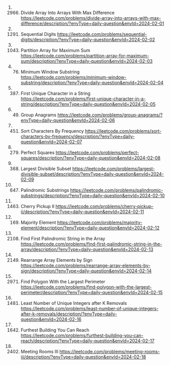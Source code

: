 1. 2966. Divide Array Into Arrays With Max Difference
https://leetcode.com/problems/divide-array-into-arrays-with-max-difference/description/?envType=daily-question&envId=2024-02-01
2. 1291. Sequential Digits
https://leetcode.com/problems/sequential-digits/description/?envType=daily-question&envId=2024-02-02
3. 1043. Partition Array for Maximum Sum
https://leetcode.com/problems/partition-array-for-maximum-sum/description/?envType=daily-question&envId=2024-02-03
4. 76. Minimum Window Substring
https://leetcode.com/problems/minimum-window-substring/description/?envType=daily-question&envId=2024-02-04
5. 387. First Unique Character in a String
https://leetcode.com/problems/first-unique-character-in-a-string/description/?envType=daily-question&envId=2024-02-05
6. 49. Group Anagrams
https://leetcode.com/problems/group-anagrams/?envType=daily-question&envId=2024-02-06
7. 451. Sort Characters By Frequency
https://leetcode.com/problems/sort-characters-by-frequency/description/?envType=daily-question&envId=2024-02-07
8. 279. Perfect Squares
https://leetcode.com/problems/perfect-squares/description/?envType=daily-question&envId=2024-02-08
9. 368. Largest Divisible Subset
https://leetcode.com/problems/largest-divisible-subset/description/?envType=daily-question&envId=2024-02-09
10. 647. Palindromic Substrings
https://leetcode.com/problems/palindromic-substrings/description/?envType=daily-question&envId=2024-02-10
11. 1463. Cherry Pickup II
https://leetcode.com/problems/cherry-pickup-ii/description/?envType=daily-question&envId=2024-02-11
12. 169. Majority Element
https://leetcode.com/problems/majority-element/description/?envType=daily-question&envId=2024-02-12
13. 2108. Find First Palindromic String in the Array
https://leetcode.com/problems/find-first-palindromic-string-in-the-array/description/?envType=daily-question&envId=2024-02-13
14. 2149. Rearrange Array Elements by Sign
https://leetcode.com/problems/rearrange-array-elements-by-sign/description/?envType=daily-question&envId=2024-02-14
15. 2971. Find Polygon With the Largest Perimeter
https://leetcode.com/problems/find-polygon-with-the-largest-perimeter/description/?envType=daily-question&envId=2024-02-15
16. 1481. Least Number of Unique Integers after K Removals
https://leetcode.com/problems/least-number-of-unique-integers-after-k-removals/description/?envType=daily-question&envId=2024-02-16
17. 1642. Furthest Building You Can Reach
https://leetcode.com/problems/furthest-building-you-can-reach/description/?envType=daily-question&envId=2024-02-17
18. 2402. Meeting Rooms III
https://leetcode.com/problems/meeting-rooms-iii/description/?envType=daily-question&envId=2024-02-18